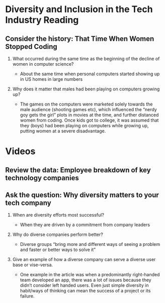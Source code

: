# Diversity and Inclusion in the Tech Industry Reading

## Consider the history: That Time When Women Stopped Coding

1. What occurred during the same time as the beginning of the decline of women in computer science?
    - About the same time when personal computers started showing up in US homes in large numbers

2. Why does it matter that males had been playing on computers growing up?
    - The games on the computers were marketed solely towards the male audience (shooting games etc), which influenced the “nerdy goy gets the girl” plots in movies at the time, and further distanced women from coding. Once kids got to college, it was assumed that they (boys) had been playing on computers while growing up, putting women at a severe disadvantage.

# Videos

## Review the data: Employee breakdown of key technology companies

## Ask the question: Why diversity matters to your tech company

1. When are diversity efforts most successful?
    - When they are driven by a commitment from company leaders

2. Why do diverse companies perform better?
    - Diverse groups “bring more and different ways of seeing a problem and faster or better ways to solve it”

3. Give an example of how a diverse company can serve a diverse user base or vise-versa.
    - One example in the article was when a predominantly right-handed team developed an app, there was a lot of issues because they didn’t consider left handed users. Even just simple diversity in habit/ways of thinking can mean the success of a project or its failure.
